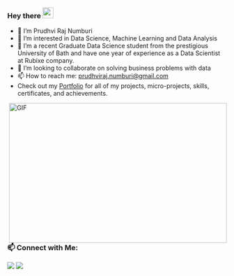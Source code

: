 ### Hey there  <img src="https://media.giphy.com/media/hvRJCLFzcasrR4ia7z/giphy.gif" width="25px">
- 👋 I’m Prudhvi Raj Numburi
- 👀 I’m interested in Data Science, Machine Learning and Data Analysis
- 🌱 I’m a recent Graduate Data Science student from the prestigious University of Bath and have one year of experience as a Data Scientist at Rubixe company.
- 💞️ I’m looking to collaborate on solving business problems with data
- 📫 How to reach me: prudhviraj.numburi@gmail.com
- Check out my [Portfolio](https://github.com/PrudhviRaj-Numburi/Data_Science_Portfolio.git) for all of my projects, micro-projects, skills, certificates, and achievements.
<img align="right" alt="GIF" src="https://cdn.dribbble.com/users/2344801/screenshots/4774578/alphatestersanimation2.gif?raw=true" width="500" height="320"/>
<br>

###  :mailbox: Connect with Me:
<p align="center">

<a href="https://www.linkedin.com/in/prudhvirajnumburi"><img src="https://img.shields.io/badge/-Prudhvi%20Raj-0077B5?style=flat&logo=Linkedin&logoColor=white"/></a>
<a href="https://www.linkedin.com/in/prudhvirajnumburi"><img src="https://img.shields.io/badge/-Prudhvi%20Raj-05122A?style=flat&logo=medium&logoColor=white"/></a>

<!---
PrudhviRaj-Numburi/PrudhviRaj-Numburi is a ✨ special ✨ repository because its `README.md` (this file) appears on your GitHub profile.
You can click the Preview link to take a look at your changes.
--->
